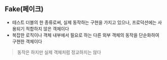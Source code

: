 ## Fake(페이크)
* 테스트 더블의 한 종류로써, 실제 동작하는 구현을 가지고 있으나, 프로덕션에는 사용되기 적합하지 않은 객체이다
* 복잡한 로직이나 객체 내부에서 필요로 하는 다른 외부 객체의 동작을 단순화하여 구현한 객체이다
> 동작은 하지만 실제 객체처럼 정교하지는 않다
